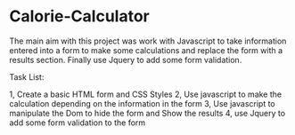 # Calorie-Calculator

The main aim with this project was work with Javascript to take information entered into a form to make some calculations and replace the form with a results section. Finally use Jquery to add some form validation.

Task List:

1, Create a basic HTML form and CSS Styles
2, Use javascript to make the calculation depending on the information in the form
3, Use javascript to manipulate the Dom to hide the form and Show the results
4, use Jquery to add some form validation to the form
